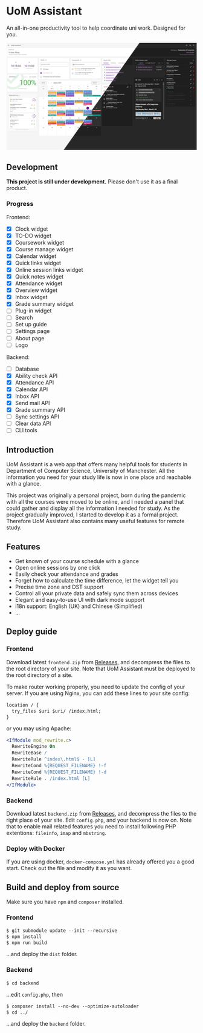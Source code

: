 # UoM Assistant

An all-in-one productivity tool to help coordinate uni work. Designed for you.

![Main Screen](github_assets/uoma.jpg)

## Development

**This project is still under development.** Please don't use it as a final product.

### Progress

Frontend:

- [x] Clock widget
- [x] TO-DO widget
- [x] Coursework widget
- [x] Course manage widget
- [x] Calendar widget
- [x] Quick links widget
- [x] Online session links widget
- [x] Quick notes widget
- [x] Attendance widget
- [x] Overview widget
- [x] Inbox widget
- [x] Grade summary widget
- [ ] Plug-in widget
- [ ] Search
- [ ] Set up guide
- [ ] Settings page
- [ ] About page
- [ ] Logo

Backend:

- [ ] Database
- [x] Ability check API
- [x] Attendance API
- [x] Calendar API
- [x] Inbox API
- [x] Send mail API
- [x] Grade summary API
- [ ] Sync settings API
- [ ] Clear data API
- [ ] CLI tools

## Introduction

UoM Assistant is a web app that offers many helpful tools for students in Department of Computer Science, University of Manchester. All the information you need for your study life is now in one place and reachable with a glance.

This project was originally a personal project, born during the pandemic with all the courses were moved to be online, and I needed a panel that could gather and display all the information I needed for study. As the project gradually improved, I started to develop it as a formal project. Therefore UoM Assistant also contains many useful features for remote study.

## Features

- Get known of your course schedule with a glance
- Open online sessions by one click
- Easily check your attendance and grades
- Forget how to calculate the time difference, let the widget tell you
- Precise time zone and DST support
- Control all your private data and safely sync them across devices
- Elegant and easy-to-use UI with dark mode support
- i18n support: English (UK) and Chinese (Simplified)
- ...

## Deploy guide

### Frontend

Download latest `frontend.zip` from [Releases](https://github.com/yrccondor/uom-assistant/releases), and decompress the files to the root directory of your site. Note that UoM Assistant must be deployed to the root directory of a site.

To make router working properly, you need to update the config of your server. If you are using Nginx, you can add these lines to your site config:

```nginx
location / {
  try_files $uri $uri/ /index.html;
}
```

or you may using Apache:

```apache
<IfModule mod_rewrite.c>
  RewriteEngine On
  RewriteBase /
  RewriteRule ^index\.html$ - [L]
  RewriteCond %{REQUEST_FILENAME} !-f
  RewriteCond %{REQUEST_FILENAME} !-d
  RewriteRule . /index.html [L]
</IfModule>
```

### Backend

Download latest `backend.zip` from [Releases](https://github.com/yrccondor/uom-assistant/releases), and decompress the files to the right place of your site. Edit `config.php`, and your backend is now on. Note that to enable mail related features you need to install following PHP extentions: `fileinfo`, `imap` and `mbstring`.

### Deploy with Docker

If you are using docker, `docker-compose.yml` has already offered you a good start. Check out the file and modify it as you want.

## Build and deploy from source

Make sure you have `npm` and `composer` installed.

### Frontend

```shell
$ git submodule update --init --recursive
$ npm install
$ npm run build
```

...and deploy the `dist` folder.

### Backend

```shell
$ cd backend
```

...edit `config.php`, then

```shell
$ composer install --no-dev --optimize-autoloader
$ cd ../
```

...and deploy the `backend` folder.
